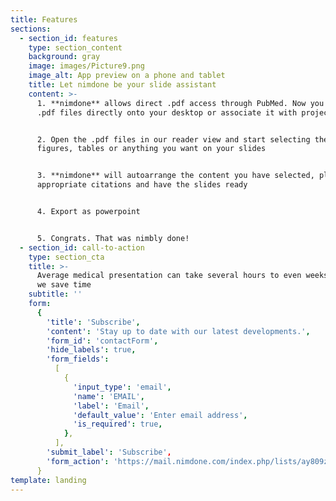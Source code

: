```yaml
---
title: Features
sections:
  - section_id: features
    type: section_content
    background: gray
    image: images/Picture9.png
    image_alt: App preview on a phone and tablet
    title: Let nimdone be your slide assistant
    content: >-
      1. **nimdone** allows direct .pdf access through PubMed. Now you can save
      .pdf files directly onto your desktop or associate it with projects


      2. Open the .pdf files in our reader view and start selecting the text,
      figures, tables or anything you want on your slides


      3. **nimdone** will autoarrange the content you have selected, place the
      appropriate citations and have the slides ready


      4. Export as powerpoint


      5. Congrats. That was nimbly done!
  - section_id: call-to-action
    type: section_cta
    title: >-
      Average medical presentation can take several hours to even weeks. See how
      we save time
    subtitle: ''
    form:
      {
        'title': 'Subscribe',
        'content': 'Stay up to date with our latest developments.',
        'form_id': 'contactForm',
        'hide_labels': true,
        'form_fields':
          [
            {
              'input_type': 'email',
              'name': 'EMAIL',
              'label': 'Email',
              'default_value': 'Enter email address',
              'is_required': true,
            },
          ],
        'submit_label': 'Subscribe',
        'form_action': 'https://mail.nimdone.com/index.php/lists/ay809zc3hn593/subscribe',
      }
template: landing
---
```

